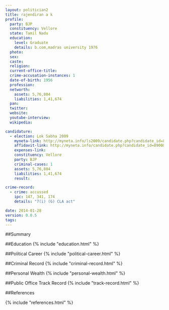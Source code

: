 ```yaml
---
layout: politician2
title: rajendiran a k
profile: 
  party: BJP
  constituency: Vellore
  state: Tamil Nadu
  education: 
    level: Graduate
    details: b.com,madras university 1976
  photo: 
  sex: 
  caste: 
  religion: 
  current-office-title: 
  crime-accusation-instances: 1
  date-of-birth: 1956
  profession: 
  networth: 
    assets: 5,76,804
    liabilities: 1,41,674
  pan: 
  twitter: 
  website: 
  youtube-interview: 
  wikipedia: 

candidature: 
  - election: Lok Sabha 2009
    myneta-link: http://myneta.info/ls2009/candidate.php?candidate_id=8900
    affidavit-link: http://myneta.info/candidate.php?candidate_id=8900&scan=original
    expenses-link: 
    constituency: Vellore 
    party: BJP
    criminal-cases: 1
    assets: 5,76,804
    liabilities: 1,41,674
    result:  

crime-record: 
  - crime: accussed
    ipc: 147, 341, 174
    details: "7(i) (G) CLA act" 

date: 2014-01-28
version: 0.0.5
tags: 
---
```

##Summary


##Education
{% include "education.html" %}


##Political Career
{% include "political-career.html" %}


##Criminal Record
{% include "criminal-record.html" %}


##Personal Wealth
{% include "personal-wealth.html" %}


##Public Office Track Record
{% include "track-record.html" %}


##References


{% include "references.html" %}